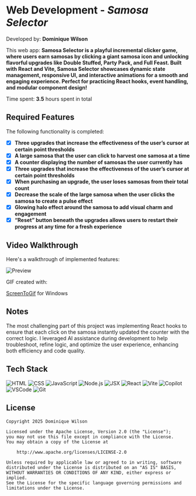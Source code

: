 # Web Development - *Samosa Selector*

Developed by: **Dominique Wilson**

This web app: **Samosa Selector is a playful incremental clicker game, where users earn samosas by clicking a giant samosa icon and unlocking flavorful upgrades like Double Stuffed, Party Pack, and Full Feast. Built with React and Vite, Samosa Selector showcases dynamic state management, responsive UI, and interactive animations for a smooth and engaging experience. Perfect for practicing React hooks, event handling, and modular component design!**

Time spent: **3.5** hours spent in total

## Required Features

The following functionality is completed:


- [x] **Three upgrades that increase the effectiveness of the user’s cursor at certain point thresholds**
- [x] **A large samosa that the user can click to harvest one samosa at a time** 
- [x] **A counter displaying the number of samosas the user currently has** 
- [x] **Three upgrades that increase the effectiveness of the user’s cursor at certain point thresholds**
- [x] **When purchasing an upgrade, the user loses samosas from their total count** 
- [x] **Decrease the scale of the large samosa when the user clicks the samosa to create a pulse effect**
- [x] **Glowing halo effect around the samosa to add visual charm and engagement**
- [x] **“Reset” button beneath the upgrades allows users to restart their progress at any time for a fresh experience**

## Video Walkthrough

Here's a walkthrough of implemented features:

![Preview](./src/assets/samosaSelector.gif)

GIF created with:

[ScreenToGif](https://www.screentogif.com/) for Windows

## Notes

The most challenging part of this project was implementing React hooks to ensure that each click on the samosa instantly updated the counter with the correct logic. I leveraged AI assistance during development to help troubleshoot, refine logic, and optimize the user experience, enhancing both efficiency and code quality.

## Tech Stack
![HTML](https://img.shields.io/badge/HTML5-E34F26?style=for-the-badge&logo=html5&logoColor=white)
![CSS](https://img.shields.io/badge/CSS3-1572B6?style=for-the-badge&logo=css3&logoColor=white)
![JavaScript](https://img.shields.io/badge/JavaScript-F7DF1E?style=for-the-badge&logo=javascript&logoColor=black)
![Node.js](https://img.shields.io/badge/Node.js-339933?style=for-the-badge&logo=nodedotjs&logoColor=white)
![JSX](https://img.shields.io/badge/JSX-61DAFB?style=for-the-badge&logo=react&logoColor=white)
![React](https://img.shields.io/badge/React-20232A?style=for-the-badge&logo=react&logoColor=61DAFB)
![Vite](https://img.shields.io/badge/Vite-646CFF?style=for-the-badge&logo=vite&logoColor=white)
![Copilot](https://img.shields.io/badge/GitHub%20Copilot-1DBF73?style=for-the-badge&logo=github&logoColor=white)
![VSCode](https://img.shields.io/badge/VSCode-007ACC?style=for-the-badge&logo=visual-studio-code&logoColor=white)
![Git](https://img.shields.io/badge/Git-F05032?style=for-the-badge&logo=git&logoColor=white)

## License

    Copyright 2025 Dominique Wilson

    Licensed under the Apache License, Version 2.0 (the "License");
    you may not use this file except in compliance with the License.
    You may obtain a copy of the License at

        http://www.apache.org/licenses/LICENSE-2.0

    Unless required by applicable law or agreed to in writing, software
    distributed under the License is distributed on an "AS IS" BASIS,
    WITHOUT WARRANTIES OR CONDITIONS OF ANY KIND, either express or implied.
    See the License for the specific language governing permissions and
    limitations under the License.